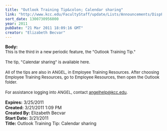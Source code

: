 ```yaml
---
title: "Outlook Training Tip&colon; Calendar sharing"
link: "http://www.kcc.edu/FacultyStaff/update/Lists/Announcements/DispForm.aspx?ID=179"
sort_date: 1300730956000
year: 2011
pubDate: "21 Mar 2011 18:09:16 GMT"
creator: "Elizabeth Becvar"
---
```


<div><b>Body:</b> <div class=ExternalClass0C31B277DCD6468F8BA450111EC3B957><div><font size=2>This is the third in a new periodic feature, the &quot;Outlook Training Tip.&quot;</font></div>
<div><br><font size=2>The tip, &quot;Calendar sharing&quot; is available here. </font></div>
<div><br><font size=2>All of the tips are also in ANGEL, in Employee Training Resources. After choosing Employee Training Resources, go to Employee Resources, then open the Outlook folder. </font></div>
<div><br><font size=2>For assistance logging into ANGEL, contact </font><font size=2><a href="mailto:angelhelp@kcc.edu">angelhelp@kcc.edu</a></font><font size=2>. <br> </font></div></div></div>
<div><b>Expires:</b> 3/25/2011</div>
<div><b>Created:</b> 3/21/2011 1:09 PM</div>
<div><b>Created By:</b> Elizabeth Becvar</div>
<div><b>Start Date:</b> 3/21/2011</div>
<div><b>Title:</b> Outlook Training Tip: Calendar sharing</div>
